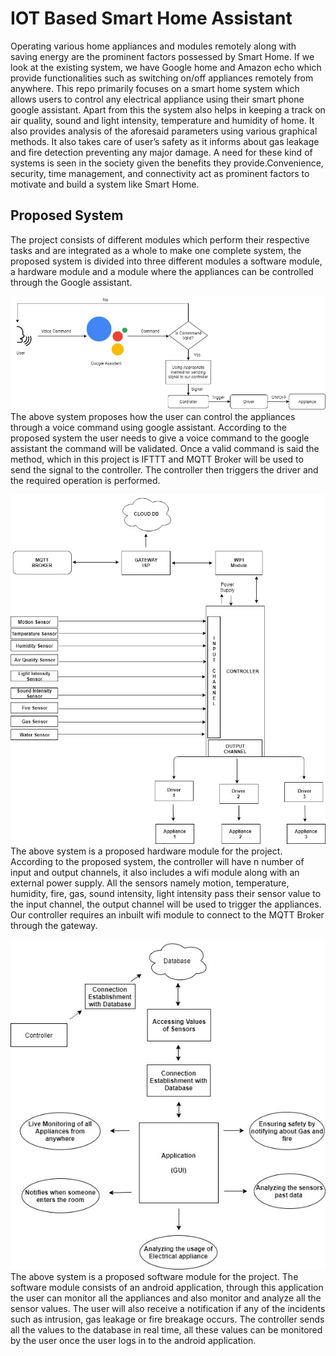# IOT Based Smart Home Assistant
Operating various home appliances and modules remotely along with saving energy are the prominent factors possessed by Smart Home. If we look at the existing system, we have Google home and Amazon echo which provide functionalities such as switching on/off appliances remotely from anywhere.
This repo primarily focuses on a smart home system which allows users to control any electrical appliance using their smart phone google assistant. Apart from this the system also helps in keeping a track on air quality, sound and light intensity, temperature and humidity of home. 
It also provides analysis of the aforesaid parameters using various graphical methods. It also takes care of user’s safety as it informs about gas leakage and fire detection preventing any major damage.
A need for these kind of systems is seen in the society given the benefits they provide.Convenience, security, time management, and connectivity act as prominent factors to motivate and build a system like Smart Home.

## Proposed System
The project consists of different modules which perform their respective tasks and are integrated as a whole to make one complete system, the proposed system is divided into three different modules a software module, 
a hardware module and a module where the appliances can be controlled through the Google assistant.

![](img/propose1.jpg)
The above system proposes how the user can control the appliances through a voice command using google assistant. According to the proposed system the user needs to give a voice command to the google assistant the command will be validated. 
Once a valid command is said the method, which in this project is IFTTT and MQTT Broker will be used to send the signal to the controller.
The controller then triggers the driver and the required operation is performed.

![](img/propose2.jpeg)
The above system is a proposed hardware module for the project. According to the proposed system, the controller will have n number of input and output channels, it also includes a wifi module along with an external power supply.
All the sensors namely motion, temperature, humidity, fire, gas, sound intensity, light intensity pass their sensor value to the input channel, the output channel will be used to trigger the appliances.
Our controller requires an inbuilt wifi module to connect to the MQTT Broker through the gateway.

![](img/propose3.jpeg)
The above system is a proposed software module for the project. The software module consists of an android application, through this application the user can monitor all the appliances and also monitor and analyze all the sensor values. 
The user will also receive a notification if any of the incidents such as intrusion, gas leakage or fire breakage occurs.
The controller sends all the values to the database in real time, all these values can be monitored by the user once the user logs in to the android application.
